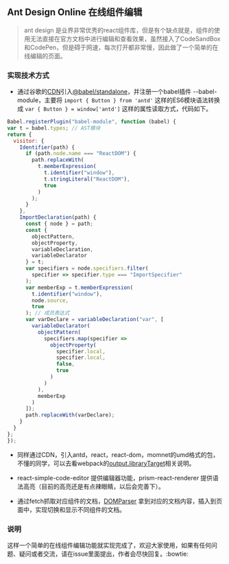 ## Ant Design Online 在线组件编辑

> ant design 是业界非常优秀的react组件库，但是有个缺点就是，组件的使用无法直接在官方文档中进行编辑和查看效果，虽然接入了CodeSandBox和CodePen，但是碍于网速，每次打开都非常慢，因此做了一个简单的在线编辑的页面。

### 实现技术方式

- 通过谷歌的[CDN](https://unpkg.com/)引入[@babel/standalone](https://unpkg.com/@babel/standalone/babel.min.js)，并注册一个babel插件 --babel-module，主要将 `import { Button } from 'antd'` 这样的ES6模块语法转换成 `var { Button } = window['antd']` 这样的属性读取方式，代码如下。

```javascript 
Babel.registerPlugin("babel-module", function (babel) {
var t = babel.types; // AST模块
return {
  visitor: {
    Identifier(path) {
      if (path.node.name === "ReactDOM") {
        path.replaceWith(
          t.memberExpression(
            t.identifier("window"),
            t.stringLiteral("ReactDOM"),
            true
          )
        );
      }
    },
    ImportDeclaration(path) {
      const { node } = path;
      const {
        objectPattern,
        objectProperty,
        variableDeclaration,
        variableDeclarator
      } = t;
      var specifiers = node.specifiers.filter(
        specifier => specifier.type === "ImportSpecifier"
      );
      var memberExp = t.memberExpression(
        t.identifier("window"),
        node.source,
        true
      ); // 成员表达式
      var varDeclare = variableDeclaration("var", [
        variableDeclarator(
          objectPattern(
            specifiers.map(specifier =>
              objectProperty(
                specifier.local,
                specifier.local,
                false,
                true
              )
            )
          ),
          memberExp
        )
      ]);
      path.replaceWith(varDeclare);
    }
  }
};
});
``` 

- 同样通过CDN，引入antd，react，react-dom，momnet的umd格式的包，不懂的同学，可以去看webpack的[output.libraryTarget](https://www.webpackjs.com/configuration/output/#output-librarytarget)相关说明。

- react-simple-code-editor 提供编辑器功能，prism-react-renderer 提供语法高亮（目前的高亮还是有点辣眼睛，以后会完善下）。

- 通过fetch抓取对应组件的文档，[DOMParser](https://developer.mozilla.org/zh-CN/docs/Web/API/DOMParser) 拿到对应的文档内容，插入到页面中，实现切换和显示不同组件的文档。

### 说明

这样一个简单的在线组件编辑功能就实现完成了，欢迎大家使用，如果有任何问题、疑问或者交流，请在issue里面提出，作者会尽快回复。:bowtie:
